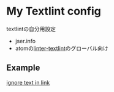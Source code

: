 # My Textlint config

textlintの自分用設定

- jser.info
- atomの[linter-textlint](https://github.com/1000ch/linter-textlint "linter-textlint")のグローバル向け

## Example

[ignore text in link](http://example.com)